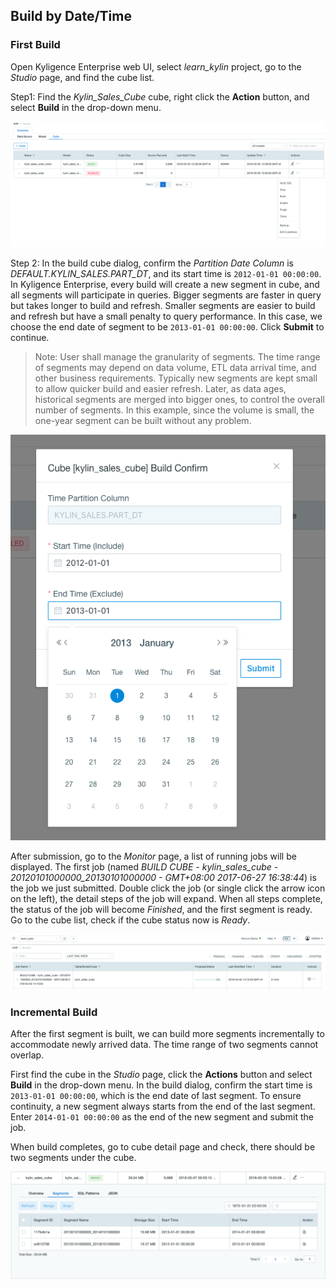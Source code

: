 ## Build by Date/Time


### First Build

Open Kyligence Enterprise web UI, select *learn_kylin* project, go to the *Studio* page, and find the cube list.

Step1: Find the *Kylin_Sales_Cube* cube, right click the **Action** button, and select **Build** in the drop-down menu.

![](images/by_date/buildcube_0.png)

Step 2: In the build cube dialog, confirm the *Partition Date Column* is *DEFAULT.KYLIN_SALES.PART_DT*, and its start time is `2012-01-01 00:00:00`. In Kyligence Enterprise, every build will create a new segment in cube, and all segments will participate in queries. Bigger segments are faster in query but takes longer to build and refresh. Smaller segments are easier to build and refresh but have a small penalty to query performance. In this case, we choose the end date of segment to be `2013-01-01 00:00:00`. Click **Submit** to continue.

> Note: User shall manage the granularity of segments. The time range of segments may depend on data volume, ETL data arrival time, and other business requirements. Typically new segments are kept small to allow quicker build and easier refresh. Later, as data ages, historical segments are merged into bigger ones, to control the overall number of segments. In this example, since the volume is small, the one-year segment can be built without any problem.

![](images/by_date/buildcube_1.png)

After submission, go to the *Monitor* page, a list of running jobs will be displayed. The first job (named *BUILD CUBE - kylin_sales_cube - 20120101000000_20130101000000 - GMT+08:00 2017-06-27 16:38:44*) is the job we just submitted. Double click the job (or single click the arrow icon on the left), the detail steps of the job will expand. When all steps complete, the status of the job will become *Finished*, and the first segment is ready. Go to the cube list, check if the cube status now is *Ready*.

![](images/by_date/buildcube_2.png)



### Incremental Build

After the first segment is built, we can build more segments incrementally to accommodate newly arrived data. The time range of two segments cannot overlap.

First find the cube in the *Studio* page, click the **Actions** button and select **Build** in the drop-down menu. In the build dialog, confirm the start time is `2013-01-01 00:00:00`, which is the end date of last segment. To ensure continuity, a new segment always starts from the end of the last segment. Enter `2014-01-01 00:00:00` as the end of the new segment and submit the job.

When build completes, go to cube detail page and check, there should be two segments under the cube.

![](images/by_date/buildcube_3.png)


